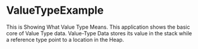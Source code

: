 # ValueTypeExample
This is Showing What Value Type Means.
This application shows the basic core of Value Type data.
Value-Type Data stores its value in the stack while a reference type point to a location in the Heap.
